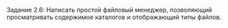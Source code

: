 Задание 2.6: Написать простой файловый менеджер, позволяющий просматривать содержимое каталогов и отображающий типы файлов. 
